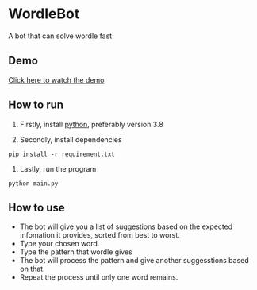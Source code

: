 # WordleBot
A bot that can solve wordle fast

## Demo
[Click here to watch the demo](https://www.youtube.com/watch?v=YCPlbhvTXLg)

## How to run
1. Firstly, install [python](https://www.python.org/downloads/), preferably version 3.8

1. Secondly, install dependencies
```
pip install -r requirement.txt
```

1. Lastly, run the program
```
python main.py
```

## How to use
- The bot will give you a list of suggestions based on the expected infomation it provides, sorted from best to worst.
- Type your chosen word.
- Type the pattern that wordle gives
- The bot will process the pattern and give another suggesstions based on that.
- Repeat the process until only one word remains.
